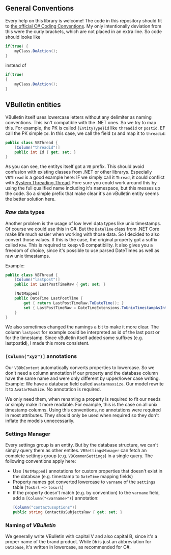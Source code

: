 ## General Conventions
Every help on this library is welcome! The code in this repository should fit to 
[the official C# Coding Conventions](https://docs.microsoft.com/en-us/dotnet/csharp/programming-guide/inside-a-program/coding-conventions). 
My only intentionally deviation from this were the curly brackets, which are not placed in an extra line. So code should looke like 

```cs
if(true) {
	myClass.DoAction();
}
```

instead of 

```cs
if(true) 
{
	myClass.DoAction();
}
```

## VBulletin entities
VBulletin itself uses lowercase letters without any delimiter as naming conventions. This isn't compatible with the .NET ones. So we try to map
this. For example, the PK is called `{EntityType}id` like `threadid` or `postid`. EF call the PK simple `Id`. In this case, we call the field
`Id` and map it to `threadid`:

```cs
public class VBThread {
    [Column("threadid")]
    public int Id { get; set; }
}
```

As you can see, the entitys itself got a `VB` prefix. This should avoid confusion with existing classes from .NET or other librarys. Especially
`VBThread` is a good example here: IF we simply call it `Thread`, it could conflict with 
[System.Threading.Thread](https://docs.microsoft.com/de-de/dotnet/api/system.threading.thread?view=netcore-2.1). 
Fore sure you could work around this by using the full qualified name including it's namespace, but this messes up the code. So a simple prefix
that make clear it's an vBulletin entity seems the better solution here. 

### _Raw_ data types
Another problem is the usage of low level data types like unix timestamps. Of course we could use this in C#. But the `DateTime` class 
from .NET Core make life much easier when working with those data. So I decided to also convert those values. If this is the case, the 
original property got a suffix called `Raw`. This is required to keep vB compatibility. It also gives you a freedom of choice, since it's possible
to use parsed DateTimes as well as raw unix timestamps.

Example:

```cs
public class VBThread {
    [Column("lastpost")]
    public int LastPostTimeRaw { get; set; }

    [NotMapped]
    public DateTime LastPostTime {
        get { return LastPostTimeRaw.ToDateTime(); }
        set { LastPostTimeRaw = DateTimeExtensions.ToUnixTimestampAsInt(value); }
    }
}
```
We also sometimes changed the namings a bit to make it more clear. The column `lastpost` for example could be interpreted as id of the last post 
or for the timestamp. Since vBulletin itself added some suffixes (e.g. lastpost**id**), I made this more consistent. 

### `[Column("xyz")]` annotations
Our `VBDbContext` automatically converts properties to lowercase. So we don't need a column annotation if our property and the database column have
the same name and were only different by upper/lower case writing. Example: We have a database field called `avatarmaxsize`. Our model rewrite 
it to `AvatarMaxSize`. No annotation is required. 

We only need them, when renaming a property is required to fit our needs or simply make it more readable. For example, this is the case on all unix timestamp
columns. Using this conventions, no annotations were required in most attributes. They should only be used when required so they don't 
inflate the models unnecessarily.

### Settings Manager
Every settings group is an entity. But by the database structure, we can't simply query them as other entites. `VBSettingsManager` can fetch an complete
settings group (e.g. `VBCommonSettings`) in a single query. The following conventions apply here:
* Use `[NotMapped]` annotations for custom properties that doesn't exist in the databsae (e.g. timestamp to `DateTime` mapping fields)
* Property names got converted lowercase to `varname` of the `settings` table (`TosUrl` ~> `tosurl`)
* If the property doesn't match (e.g. by convention) to the `varname` field, add a `[Column("<varname>")]` annotation:
    ```cs
    [Column("contactusoptions")]
    public string ContactUsSubjectsRaw { get; set; }
    ```

### Naming of _VBulletin_
We generally write VBulletin with capital V and also capital B, since it's a proper name of the brand product. While `Db` is just an abbreviation
for `Database`, it's written in lowercase, as recommended for C#. 